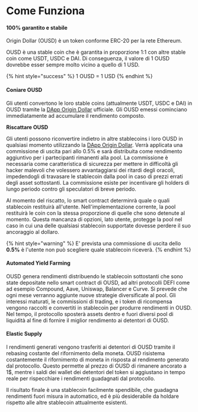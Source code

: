 # Come Funziona

#### 100% garantito e stabile

Origin Dollar \(OUSD\) è un token conforme ERC-20 per la rete Ethereum.

OUSD è una stable coin che è garantita in proporzione 1:1 con altre stable coin come USDT, USDC e DAI. Di conseguenza, il valore di 1 OUSD dovrebbe esser sempre molto vicino a quello di 1 USD.

{% hint style="success" %}
1 OUSD = 1 USD
{% endhint %}

#### Coniare OUSD

Gli utenti convertono le loro stable coins \(attualmente USDT, USDC e DAI\) in OUSD tramite la [DApp Origin Dollar](www.ousd.com) ufficiale. Gli OUSD emessi cominciano immediatamente ad accumulare il rendimento composto.

**Riscattare OUSD**

Gli utenti possono riconvertire indietro in altre stablecoins i loro OUSD in qualsiasi momento utilizzando la [DApp Origin Dollar](www.ousd.com). Verrà applicata una commissione di uscita pari allo 0.5% e sarà distribuita come rendimento aggiuntivo per i partecipanti rimanenti alla pool. La commissione è necessaria come caratteristica di sicurezza per mettere in difficoltà gli hacker malevoli che volessero avvantaggiarsi dei ritardi degli oracoli, impedendogli di travasare le stablecoin dalla pool in caso di prezzi errati degli asset sottostanti. La commissione esiste per incentivare gli holders di lungo periodo contro gli speculatori di breve periodo.

Al momento del riscatto, lo smart contract determinrà quale o quali stablecoin restituirà all'utente. Nell'implementazione corrente, la pool restituirà le coin con la stessa proporzione di quelle che sono detenute al momento. Questa mancanza di opzioni, lato utente, protegge la pool nel caso in cui una delle qualsiasi stablecoin supportate dovesse perdere il suo ancoraggio al dollaro.

{% hint style="warning" %}
E' prevista una commissione di uscita dello **0.5%** è l'utente non può scegliere quale stablecoin riceverà.
{% endhint %}

#### **Automated Yield Farming**

OUSD genera rendimenti distribuendo le stablecoin sottostanti che sono state depositate nello smart contract di OUSD, ad altri protocolli DEFI come ad esempio Compound, Aave, Uniswap, Balancer e Curve. Si prevede che ogni mese verranno aggiunte nuove strategie diversificate al pool. Gli interessi maturati, le commissioni di trading, e i token di ricompensa vengono raccolti e convertiti in stablecoin per produrre rendimenti in OUSD. Nel tempo, il protocollo sposterà assets dentro e fuori diversi pool di liquidità al fine di fornire il miglior rendimento ai detentori di OUSD.

#### **Elastic Supply**

I rendimenti generati vengono trasferiti ai detentori di OUSD tramite il rebasing costante del rifornimento della moneta. OUSD risistema costantemente il rifornimento di moneta in risposta al rendimento generato dal protocollo. Questo permette al prezzo di OUSD di rimanere ancorato a 1$, mentre i saldi dei wallet dei detentori del token si aggiustano in tempo reale per rispecchiare i rendimenti guadagnati dal protocollo.

Il risultato finale è una stablecoin facilmente spendibile, che guadagna rendimenti fuori misura in automatico, ed è più desiderabile da holdare rispetto alle altre stablecoin attualmente esistenti.

